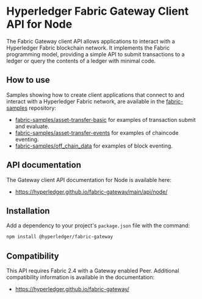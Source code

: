 # Hyperledger Fabric Gateway Client API for Node


The Fabric Gateway client API allows applications to interact with a Hyperledger Fabric blockchain network. It implements the Fabric programming model, providing a simple API to submit transactions to a ledger or query the contents of a ledger with minimal code.

## How to use

Samples showing how to create client applications that connect to and interact with a Hyperledger Fabric network, are available in the [fabric-samples](https://github.com/hyperledger/fabric-samples) repository:

- [fabric-samples/asset-transfer-basic](https://github.com/hyperledger/fabric-samples/tree/main/asset-transfer-basic) for examples of transaction submit and evaluate.
- [fabric-samples/asset-transfer-events](https://github.com/hyperledger/fabric-samples/tree/main/asset-transfer-events) for examples of chaincode eventing.
- [fabric-samples/off_chain_data](https://github.com/hyperledger/fabric-samples/tree/main/off_chain_data) for examples of block eventing.

## API documentation

The Gateway client API documentation for Node is available here:

- https://hyperledger.github.io/fabric-gateway/main/api/node/

## Installation

Add a dependency to your project's `package.json` file with the command:

```sh
npm install @hyperledger/fabric-gateway
```

## Compatibility

This API requires Fabric 2.4 with a Gateway enabled Peer. Additional compatibility information is available in the documentation:

- https://hyperledger.github.io/fabric-gateway/

